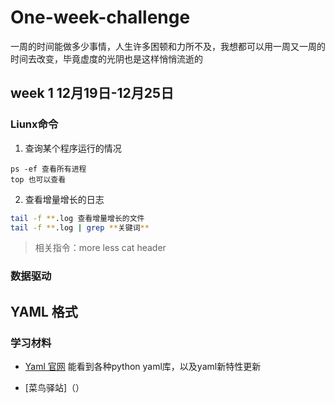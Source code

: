 # One-week-challenge

一周的时间能做多少事情，人生许多困顿和力所不及，我想都可以用一周又一周的时间去改变，毕竟虚度的光阴也是这样悄悄流逝的

## week 1  12月19日-12月25日

### Liunx命令

1. 查询某个程序运行的情况

```shell
ps -ef 查看所有进程
top 也可以查看 
```

2. 查看增量增长的日志

```bash
tail -f **.log 查看增量增长的文件
tail -f **.log | grep **关键词**
```

> 相关指令：more less cat header

### 数据驱动

## YAML 格式

### 学习材料

* [Yaml 官网](https://yaml.org/)
    能看到各种python yaml库，以及yaml新特性更新

* [菜鸟驿站]（）

